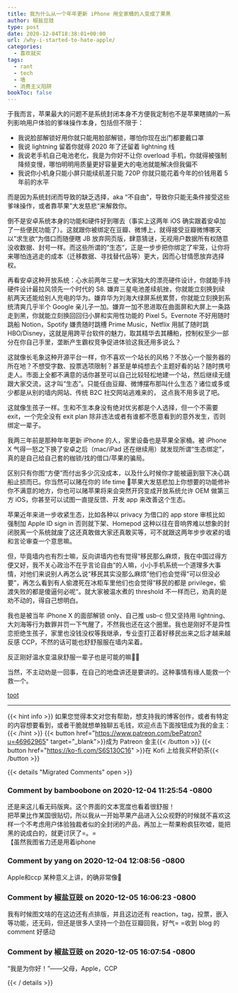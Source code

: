 ```yaml
---
title: 我为什么从一个年年更新 iPhone 用全家桶的人变成了果黑
author: 椒盐豆豉
type: post
date: 2020-12-04T18:38:01+00:00
url: /why-i-started-to-hate-apple/
categories:
  - 喜欢就买
tags:
  - rant
  - tech
  - 墙
  - 消费主义陷阱
bookToc: false
---
```

于我而言，苹果最大的问题不是系统封闭本身不方便我定制也不是苹果瞎搞的一系列影响用户体验的爹味操作本身，包括但不限于：

  * 我说脸部解锁好用你就只能用脸部解锁，哪怕你现在出门都要戴口罩
  * 我说 lightning 留着你就得 2020 年了还留着 lightning 线
  * 我说老手机自己电池老化，我是为你好不让你 overload 手机，你就得被强制降频变慢，哪怕明明用质量更好容量更大的电池就能解决但我偏不
  * 我说你小机身只能小屏只能续航差只能 720P 你就只能花着今年的价钱用着 5 年前的水平

而是因为系统封闭而导致的缺乏选择，aka “不自由”，导致你只能无条件接受这些爹味操作，或者靠苹果”大发慈悲“来解救你。

倒不是安卓系统本身的功能和硬件好到哪去（事实上这两年 iOS 确实跟着安卓加了一些便民功能了）。这就跟你被绑定在豆瓣、微博上，就得接受豆瓣微博哪天以”求生欲“为借口而随便瞎 JB 放弃网页版，肆意猜谜，无视用户数据所有权随意没收数据、封号一样。而这些所谓的”生态“，正是一步步把你绑定了牢笼，让你将来哪怕连逃走的成本（迁移数据、寻找替代品等）更大，因而心甘情愿放弃选择权。

再看安卓这种开放系统：心水前两年三星一大家独大的漂亮硬件设计，你就能手持硬件设计最拉风领先一个时代的 S8. 嫌弃三星电池差续航挫，你就能立刻换到续航两天还能给别人充电的华为。嫌弃华为刘海大绿屏系统累赘，你就能立刻换到系统清爽几乎半个 Google 亲儿子一加。嫌弃一加不思进取在曲面屏和大屏上一条路走到黑，你就能立刻换回回归小屏和实用性功能的 Pixel 5。Evernote 不好用随时跳船 Notion，Spotify 嫌贵随时跳槽 Prime Music，Netflix 用腻了随时跳 HBO/Disney，这就是用跨平台软件的魅力，取其精华去其糟粕，控制权至少一部分在你自己手里，垄断产生霸权竞争促进体验这我还用多说么？

这就像长毛象这种开源平台一样，你不喜欢一个站长的风格？不放心一个服务器的所在地？不想受字数、投票选项限制？甚至是单纯想去个主题好看的站？随时携号走人。市面上全都不满意的话你甚至可以自己比较轻松地建一个站，然后继续无缝跟大家交流，这才叫“生态”。只能任由豆瓣、微博摆布那叫什么生态？诸位或多或少都是从别的墙内网站、传统 B2C 社交网站逃难来的， 这点我不用多说了吧。

这就像生孩子一样。生和不生本身没有绝对优劣都是个人选择，但一个不需要 exit，一个完全没有 exit plan 除非违法或者有谁都不愿意看到的意外发生，否则绑定一辈子。

我两三年前是那种年年更新 iPhone 的人，家里设备也是苹果全家桶。被 iPhone X 气得一怒之下换了安卓之后（mac/iPad 还在继续用）就发现所谓“生态绑定”，真的是自己给自己套的枷锁/找的借口/苹果的骗局。

区别只有你图“方便”而付出多少沉没成本，以及什么时候你才能被逼到狠下决心跳船止损而已。你当然可以赌在你的 life time 苹果大发慈悲加上你想要的功能修补你不满意的地方，你也可以赌苹果将来会突然开窍变成开放系统允许 OEM 做第三方 iOS，你甚至可以试图一直提反馈、开发 app 来改善这个生态。

苹果近年来进一步收紧生态，比如各种以 privacy 为借口的 app store 审核比如强制加 Apple ID sign in 否则就下架、Homepod 这种以往在音响界难以想象的封闭脱离一个系统就废了这还真敢做大家还真敢买等，可不就跟这两年步步收紧的墙和言论审查一个意思嘛。

但，毕竟墙内也有烈士嘛，反向讲墙内也有觉得“移民那么麻烦，我在中国过得方便又好，我不关心政治不在乎言论自由“的人嘛，小小手机系统一个道理多大事情，对他们来说别人再怎么说“移民其实没那么麻烦”他们也会觉得“可以但没必要”，再怎么看到有人偷渡死在冰柜车里他们也会觉得“移民的都是 privilege，偷渡失败的都是傻逼何必呢“。就大家被温水煮的 threshold 不一样而已，劝真的是劝不动的，得自己想明白。

我也是被当年 iPhone X 的面部解锁 only、自己推 usb-c 但又坚持用 lightning、大刘海等行为数罪并罚一下气醒了，不然我也还在这个圈里。我也是刚好不是异性恋拒绝生孩子，家里也没钱没权等我继承，专业歪打正着好移民出来之后才越来越反感 CCP，不然的话可能也舒舒服服在墙内呆着。

反正刚好温水变温泉舒服一辈子也是可能的嘛🤷‍♂️

当然，不主动劝是一回事，在自己的地盘讲还是要讲的。这种事情有缘人能救一个救一个。

[toot](https://douchi.space/web/@mtfront/105323301074250595)

---
{{< hint info >}}
如果您觉得本文对您有帮助，想支持我的博客创作，或者有特定的内容想要看到，或者干脆就想单独聊五毛钱，欢迎点击下面按钮成为我的金主：
{{< /hint >}}
{{< button href="https://www.patreon.com/bePatron?u=46962965" target="_blank">}}成为 Patreon 金主{{< /button >}}
{{< button href="https://ko-fi.com/S6S130C16" >}}在 Kofi 上给我买杯奶茶{{< /button >}}

{{< details "Migrated Comments" open >}}

### Comment by bamboobone on 2020-12-04 11:25:54 -0800
还是来这儿看无码版爽。这个界面的文本宽度也看着很舒服！  
把苹果比作某国很贴切，所以我从一开始苹果产品进入公众视野的时候就不喜欢这样一个不考虑用户体验独裁者似的全封闭的产品，再加上一帮果粉疯狂吹嘘，能把黑的说成白的，就更讨厌了=。=  
【虽然我图省力还是用着iphone

### Comment by yang on 2020-12-04 12:08:56 -0800
Apple和ccp 某种意义上讲，的确非常像🌚

### Comment by 椒盐豆豉 on 2020-12-05 16:06:23 -0800
我有时候图文啥的在这边还有点排版，并且这边还有 reaction，tag，投票，嵌入等功能，还无码，但还是很多人坚持一个劲在豆瓣回我，好气= =收到 blog 的comment 好感动

### Comment by 椒盐豆豉 on 2020-12-05 16:07:54 -0800
“我是为你好！”——父母，Apple，CCP

{{< / details >}}